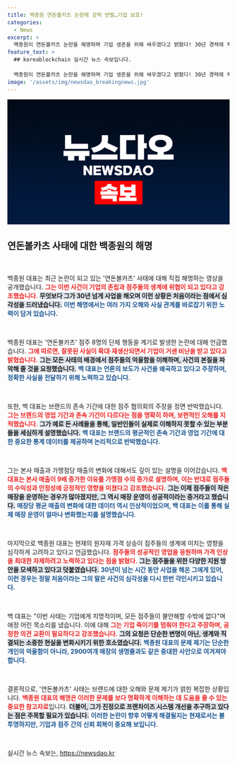 ```yaml
---
title: 백종원 연돈볼카츠 논란에 강력 반발…기업 보호!
categories:
  - News
excerpt: >
  백종원이 연돈볼카츠 논란을 해명하며 기업 생존을 위해 싸우겠다고 밝혔다! 30년 경력에 처음 겪은 위기 상황과 억울한 심정을 솔직하게 털어놓았다. 클릭해서 그의 목소리를 들어보세요!
feature_text: >
  ## koreablockchain 실시간 뉴스 속보입니다.

  백종원이 연돈볼카츠 논란을 해명하며 기업 생존을 위해 싸우겠다고 밝혔다! 30년 경력에 처음 겪은 위기 상황과 억울한 심정을 솔직하게 털어놓았다. 클릭해서 그의 목소리를 들어보세요!
image: '/assets/img/newsdao_breakingnews.jpg'
---
```


<p><img src="/assets/img/newsdao_breakingnews.jpg" alt="koreablockchain 속보" /></p>

<h2 data-ke-size="size26">연돈볼카츠 사태에 대한 백종원의 해명</h2>

<p data-ke-size="size16">&nbsp;</p>

<p>백종원 대표는 최근 논란이 되고 있는 '연돈볼카츠' 사태에 대해 직접 해명하는 영상을 공개했습니다. <b><span style="color: #ee2323;">그는 이번 사건이 기업의 존립과 점주들의 생계에 위협이 되고 있다고 강조했습니다.</span></b> <b><span style="background-color: #21538527;">무엇보다 그가 30년 넘게 사업을 해오며 이런 상황은 처음이라는 점에서 심각성을 드러냈습니다.</span></b> <b><span style="color: #1a5490;">이번 해명에서는 여러 가지 오해와 사실 관계를 바로잡기 위한 노력이 담겨 있습니다.</span></b></p>

<p data-ke-size="size16">&nbsp;</p>

<p>백종원 대표는 '연돈볼카츠' 점주 8명의 단체 행동을 계기로 발생한 논란에 대해 언급했습니다. <b><span style="color: #ee2323;">그에 따르면, 잘못된 사실이 확대·재생산되면서 기업이 거센 비난을 받고 있다고 밝혔습니다.</span></b> <b><span style="background-color: #21538527;">그는 모든 사태의 배경에서 점주들의 억울함을 이해하며, 사건의 본질을 파악해 줄 것을 요청했습니다.</span></b> <b><span style="color: #1a5490;">백 대표는 언론의 보도가 사건을 왜곡하고 있다고 주장하며, 정확한 사실을 전달하기 위해 노력하고 있습니다.</span></b></p>

<p data-ke-size="size16">&nbsp;</p>

<p>또한, 백 대표는 브랜드의 존속 기간에 대한 점주 협의회의 주장을 정면 반박했습니다. <b><span style="color: #ee2323;">그는 브랜드의 영업 기간과 존속 기간이 다르다는 점을 명확히 하며, 보편적인 오해를 지적했습니다.</span></b> <b><span style="background-color: #21538527;">그가 예로 든 사례들을 통해, 일반인들이 실제로 이해하지 못할 수 있는 부분들을 세심하게 설명했습니다.</span></b> <b><span style="color: #1a5490;">백 대표는 브랜드의 평균적인 존속 기간과 영업 기간에 대한 중요한 통계 데이터를 제공하며 논리적으로 반박했습니다.</span></b></p>

<p data-ke-size="size16">&nbsp;</p>

<p>그는 본사 매출과 가맹점당 매출의 변화에 대해서도 깊이 있는 설명을 이어갔습니다. <b><span style="color: #ee2323;">백 대표는 본사 매출이 9배 증가한 이유를 가맹점 수의 증가로 설명하며, 이는 반대로 점주들의 수익성과 안정성에 긍정적인 영향을 미쳤다고 강조했습니다.</span></b> <b><span style="background-color: #21538527;">그는 이제 점주들이 작은 매장을 운영하는 경우가 많아졌지만, 그 역시 매장 운영이 성공적이라는 증거라고 했습니다.</span></b> <b><span style="color: #1a5490;">매장당 평균 매출의 변화에 대한 데이터 역시 인상적이었으며, 백 대표는 이를 통해 실제 매장 운영이 얼마나 변화했는지를 설명했습니다.</span></b></p>

<p data-ke-size="size16">&nbsp;</p>

<p>마지막으로 백종원 대표는 현재의 원자재 가격 상승이 점주들의 생계에 미치는 영향을 심각하게 고려하고 있다고 언급했습니다. <b><span style="color: #ee2323;">점주들의 성공적인 영업을 응원하며 가격 인상을 최대한 자제하려고 노력하고 있다는 점을 밝혔다.</span></b> <b><span style="background-color: #21538527;">그는 점주들을 위한 다양한 지원 방안을 모색하고 있다고 덧붙였습니다.</span></b> <b><span style="color: #1a5490;">30년이 넘는 시간 동안 사업을 해온 그에게 있어, 이런 경우는 정말 처음이라는 그의 말은 사건의 심각성을 다시 한번 각인시키고 있습니다.</span></b></p>

<p data-ke-size="size16">&nbsp;</p>

<p>백 대표는 "이번 사태는 기업에게 치명적이며, 모든 점주들이 불안해할 수밖에 없다"며 애정 어린 목소리를 냈습니다. 이에 대해 <b><span style="color: #ee2323;">그는 기업 죽이기를 멈춰야 한다고 주장하며, 공정한 의견 교환이 필요하다고 강조했습니다.</span></b> <b><span style="background-color: #21538527;">그의 요청은 단순한 변명이 아닌, 생계와 직결되는 소중한 현실을 변화시키기 위한 호소였습니다.</span></b> <b><span style="color: #1a5490;">백종원 대표의 문제 제기는 단순한 개인의 억울함이 아니라, 2900여개 매장의 생명줄과도 같은 중대한 사안으로 여겨져야 합니다.</span></b> </p>

<p data-ke-size="size16">&nbsp;</p>

<p>결론적으로, '연돈볼카츠' 사태는 브랜드에 대한 오해와 문제 제기가 얽힌 복잡한 상황입니다. <b><span style="color: #ee2323;">백종원 대표의 해명은 이러한 문제를 보다 명확하게 이해하는 데 도움을 줄 수 있는 중요한 참고자료</span></b>입니다. <b><span style="background-color: #21538527;">더불어, 그가 진정으로 프랜차이즈 시스템 개선을 추구하고 있다는 점은 주목할 필요가 있습니다.</span></b> <b><span style="color: #1a5490;">이러한 논란이 향후 어떻게 해결될지는 현재로서는 불투명하지만, 기업과 점주 간의 신뢰 회복이 중요해 보입니다.</span></b></p>

<p data-ke-size="size16">&nbsp;</p>
실시간 뉴스 속보는, <a href="https://newsdao.kr" rel="dofollow">https://newsdao.kr</a>


